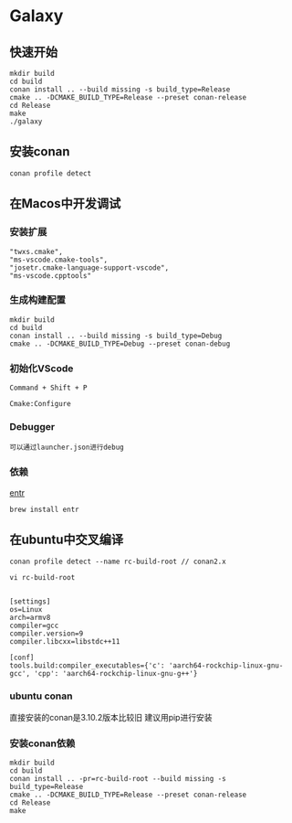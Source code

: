 # Galaxy
## 快速开始
```
mkdir build
cd build
conan install .. --build missing -s build_type=Release
cmake .. -DCMAKE_BUILD_TYPE=Release --preset conan-release
cd Release
make
./galaxy
```

## 安装conan
```
conan profile detect
```

## 在Macos中开发调试
### 安装扩展
```
"twxs.cmake",
"ms-vscode.cmake-tools",
"josetr.cmake-language-support-vscode",
"ms-vscode.cpptools"
```
### 生成构建配置
```
mkdir build
cd build
conan install .. --build missing -s build_type=Debug
cmake .. -DCMAKE_BUILD_TYPE=Debug --preset conan-debug
```
### 初始化VScode
```
Command + Shift + P

Cmake:Configure
```
### Debugger
```
可以通过launcher.json进行debug
```

### 依赖
[entr](https://github.com/eradman/entr)
```
brew install entr
```

## 在ubuntu中交叉编译
```
conan profile detect --name rc-build-root // conan2.x

vi rc-build-root


[settings]
os=Linux
arch=armv8
compiler=gcc
compiler.version=9
compiler.libcxx=libstdc++11

[conf]
tools.build:compiler_executables={'c': 'aarch64-rockchip-linux-gnu-gcc', 'cpp': 'aarch64-rockchip-linux-gnu-g++'}

```
### ubuntu conan
直接安装的conan是3.10.2版本比较旧
建议用pip进行安装

### 安装conan依赖
```
mkdir build
cd build
conan install .. -pr=rc-build-root --build missing -s build_type=Release
cmake .. -DCMAKE_BUILD_TYPE=Release --preset conan-release
cd Release
make
```